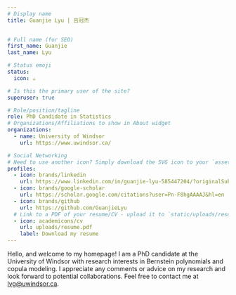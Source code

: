 ```yaml
---
# Display name
title: Guanjie Lyu | 吕冠杰

 
# Full name (for SEO)
first_name: Guanjie
last_name: Lyu

# Status emoji
status:
  icon: ☕️

# Is this the primary user of the site?
superuser: true

# Role/position/tagline
role: PhD Candidate in Statistics
# Organizations/Affiliations to show in About widget
organizations:
  - name: University of Windsor
    url: https://www.uwindsor.ca/

# Social Networking
# Need to use another icon? Simply download the SVG icon to your `assets/media/icons/` folder.
profiles:
  - icon: brands/linkedin
    url: https://www.linkedin.com/in/guanjie-lyu-585447204/?originalSubdomain=ca 
  - icon: brands/google-scholar
    url: https://scholar.google.com/citations?user=Pn-F8hgAAAAJ&hl=en
  - icon: brands/github
    url: https://github.com/GuanjieLyu
  # Link to a PDF of your resume/CV - upload it to `static/uploads/resume.pdf`
  - icon: academicons/cv
    url: uploads/resume.pdf
    label: Download my resume
---
```


Hello, and welcome to my homepage! I am a PhD candidate at the University of Windsor with research interests in Bernstein polynomials and copula modeling. I appreciate any comments or advice on my research and look forward to potential collaborations. Feel free to contact me at lvg@uwindsor.ca.
